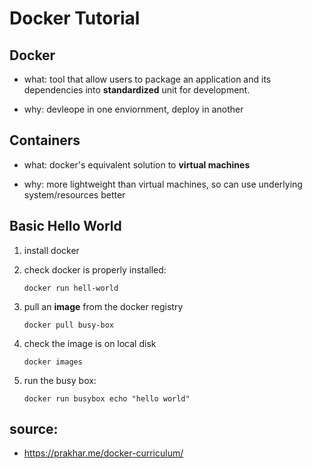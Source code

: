# Docker Tutorial

## Docker

* what: tool that allow users to package an application and its dependencies into **standardized** unit for development. 

* why: devleope in one enviornment, deploy in another

## Containers

* what: docker's equivalent solution to **virtual machines**

* why: more lightweight than virtual machines, so can use underlying system/resources better

## Basic Hello World

1. install docker

2. check docker is properly installed:

	`docker run hell-world`

3. pull an **image** from the docker registry

	`docker pull busy-box`

4. check the image is on local disk

	`docker images`

5. run the busy box:	

	`docker run busybox echo "hello world"`


## source: 
* https://prakhar.me/docker-curriculum/


